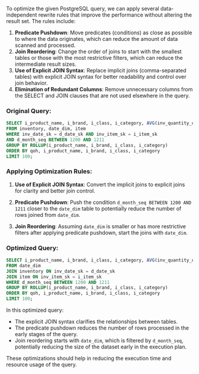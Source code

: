 To optimize the given PostgreSQL query, we can apply several data-independent rewrite rules that improve the performance without altering the result set. The rules include:

1. **Predicate Pushdown**: Move predicates (conditions) as close as possible to where the data originates, which can reduce the amount of data scanned and processed.
2. **Join Reordering**: Change the order of joins to start with the smallest tables or those with the most restrictive filters, which can reduce the intermediate result sizes.
3. **Use of Explicit JOIN Syntax**: Replace implicit joins (comma-separated tables) with explicit JOIN syntax for better readability and control over join behavior.
4. **Elimination of Redundant Columns**: Remove unnecessary columns from the SELECT and JOIN clauses that are not used elsewhere in the query.

### Original Query:
```sql
SELECT i_product_name, i_brand, i_class, i_category, AVG(inv_quantity_on_hand) AS qoh
FROM inventory, date_dim, item
WHERE inv_date_sk = d_date_sk AND inv_item_sk = i_item_sk
AND d_month_seq BETWEEN 1200 AND 1211
GROUP BY ROLLUP(i_product_name, i_brand, i_class, i_category)
ORDER BY qoh, i_product_name, i_brand, i_class, i_category
LIMIT 100;
```

### Applying Optimization Rules:

1. **Use of Explicit JOIN Syntax**:
   Convert the implicit joins to explicit joins for clarity and better join control.

2. **Predicate Pushdown**:
   Push the condition `d_month_seq BETWEEN 1200 AND 1211` closer to the `date_dim` table to potentially reduce the number of rows joined from `date_dim`.

3. **Join Reordering**:
   Assuming `date_dim` is smaller or has more restrictive filters after applying predicate pushdown, start the joins with `date_dim`.

### Optimized Query:
```sql
SELECT i_product_name, i_brand, i_class, i_category, AVG(inv_quantity_on_hand) AS qoh
FROM date_dim
JOIN inventory ON inv_date_sk = d_date_sk
JOIN item ON inv_item_sk = i_item_sk
WHERE d_month_seq BETWEEN 1200 AND 1211
GROUP BY ROLLUP(i_product_name, i_brand, i_class, i_category)
ORDER BY qoh, i_product_name, i_brand, i_class, i_category
LIMIT 100;
```

In this optimized query:
- The explicit JOIN syntax clarifies the relationships between tables.
- The predicate pushdown reduces the number of rows processed in the early stages of the query.
- Join reordering starts with `date_dim`, which is filtered by `d_month_seq`, potentially reducing the size of the dataset early in the execution plan.

These optimizations should help in reducing the execution time and resource usage of the query.